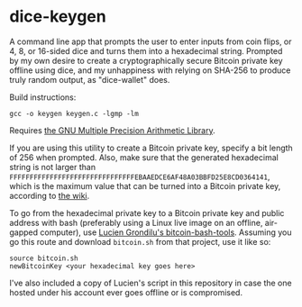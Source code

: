 dice-keygen
===========

A command line app that prompts the user to enter inputs from coin flips, or 4, 8, or 16-sided dice and turns them into a hexadecimal string. Prompted by my own desire to create a cryptographically secure Bitcoin private key offline using dice, and my unhappiness with relying on SHA-256 to produce truly random output, as "dice-wallet" does.

Build instructions:

    gcc -o keygen keygen.c -lgmp -lm

Requires [the GNU Multiple Precision Arithmetic Library](https://gmplib.org/).

If you are using this utility to create a Bitcoin private key, specify a bit length of 256 when prompted. Also, make sure that the generated hexadecimal string is not larger than `FFFFFFFFFFFFFFFFFFFFFFFFFFFFFFFEBAAEDCE6AF48A03BBFD25E8CD0364141`, which is the maximum value that can be turned into a Bitcoin private key, according to [the wiki](https://en.bitcoin.it/wiki/Private_key#Range_of_valid_private_keys).

To go from the hexadecimal private key to a Bitcoin private key and public address with bash (preferably using a Linux live image on an offline, air-gapped computer), use [Lucien Grondilu's bitcoin-bash-tools](https://github.com/grondilu/bitcoin-bash-tools). Assuming you go this route and download `bitcoin.sh` from that project, use it like so:

    source bitcoin.sh
    newBitcoinKey <your hexadecimal key goes here>

I've also included a copy of Lucien's script in this repository in case the one hosted under his account ever goes offline or is compromised.
